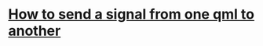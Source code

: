 # [How to send a signal from one qml to another](https://stackoverflow.com/questions/40407583/how-to-send-a-signal-from-one-qml-to-another)

